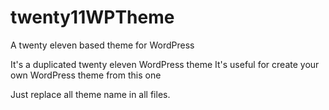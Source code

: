 twenty11WPTheme
===============

A twenty eleven based theme for WordPress

It's a duplicated twenty eleven WordPress theme
It's useful for create your own WordPress theme from this one

Just replace all theme name in all files.
